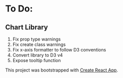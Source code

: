 # To Do:
## Chart Library
1. Fix prop type warnings
2. Fix create class warnings
3. Fix x-axis formatter to follow D3 conventions
4. Convert library to D3 v4
5. Expose tooltip function



This project was bootstrapped with [Create React App](https://github.com/facebookincubator/create-react-app).
